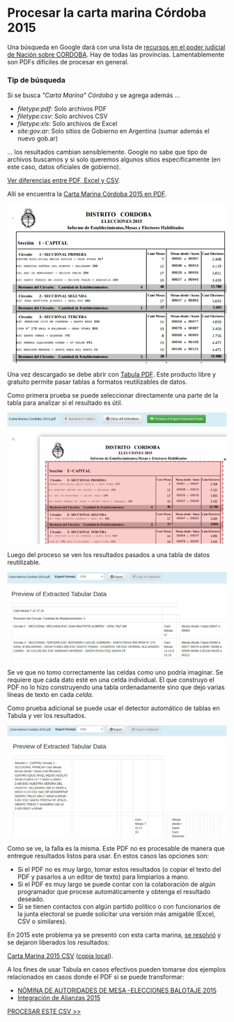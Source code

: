 # Procesar la carta marina Córdoba 2015

Una búsqueda en Google dará con una lista de [recursos en el poder judicial de Nación sobre CORDOBA](https://www.pjn.gov.ar/cne/secelec/secciones/otros/otros_view.php?oID=674&dID=4). Hay de todas las provincias. Lamentablemente son PDFs difíciles de procesar en general.  

### Tip de búsqueda

Si se busca _"Carta Marina" Córdoba_ y se agrega además ...  
 - _filetype:pdf_: Solo archivos PDF
 - _filetype:csv_: Solo archivos CSV
 - _filetype:xls_: Solo archivos de Excel
 - _site:gov.ar_: Solo sitios de Gobierno en Argentina (sumar además el nuevo gob.ar)

 ... los resultados cambian sensiblemente. Google no sabe que tipo de archivos buscamos y si solo queremos algunos sitios específicamente (en este caso, datos oficiales de gobierno).  

[Ver diferencias entre PDF, Excel y CSV](formatos-de-archivo.md).  

Allí se encuentra la [Carta Marina Córdoba 2015 en PDF](https://www.pjn.gov.ar/cne/secelec/document/otros/4-Carta%20Marina%202015.pdf).  

![carta](../img/carta-marina-pdf.png)

Una vez descargado se debe abrir con [Tabula PDF](http://tabula.technology/). Este producto libre y gratuito permite pasar tablas a formatos reutilizables de datos.  

Como primera prueba se puede seleccionar directamente una parte de la tabla para analizar si el resultado es útil.  

![marca](../img/marcando-zona-en-tabula.png)

Luego del proceso se ven los resultados pasados a una tabla de datos reutilizable.  

![intento](../img/primer-intento-tabula.png)

Se ve que no tomo correctamente las celdas como uno podría imaginar. Se requiere que cada dato esté en una celda individual. El que construyo el PDF no lo hizo construyendo una tabla ordenadamente sino que dejo varias líneas de texto en cada _celda_.  

Como prueba adicional se puede usar el detector automático de tablas en Tabula y ver los resultados. 

![prueba2](../img/prueba-2-tabula.png)

Como se ve, la falla es la misma. Este PDF no es procesable de manera que entregue resultados listos para usar. En estos casos las opciones son:
 - Si el PDF no es muy largo, tomar estos resultados (o copiar el texto del PDF y pasarlos a un editor de texto) para limpiarlos a mano.
 - Si el PDF es muy largo se puede contar con la colaboración de algún programador que procese automáticamente y obtenga el resultado deseado.
 - Si se tienen contactos con algún partido político o con funcionarios de la junta electoral se puede solicitar una versión más amigable (Excel, CSV o similares).

En 2015 este problema ya se presentó con esta carta marina, [se resolvió](https://github.com/OpenDataCordoba/elecciones2015/tree/master/resources/carta-marina) y se dejaron liberados los resultados:

[Carta Marina 2015 CSV](https://github.com/OpenDataCordoba/elecciones2015/blob/master/resources/carta-marina/escuelas-elecciones-2015-cordoba.csv?raw=true) ([copia local](../recursos/escuelas-elecciones-2015-cordoba.csv)).  

A los fines de usar Tabula en casos efectivos pueden tomarse dos ejemplos relacionados en casos donde el PDF si se puede transformar:
 - [NÓMINA DE AUTORIDADES DE MESA -ELECCIONES BALOTAJE 2015](https://www.pjn.gov.ar/cne/secelec/document/otros/4-04_web_am181115_20h40m.pdf)
 - [Integración de Alianzas 2015](https://www.pjn.gov.ar/cne/secelec/document/otros/4-INTEGRACION%20DE%20ALIANZAS%202015%20ELECCIONES%20PASO.pdf)

[PROCESAR ESTE CSV >>](geolocalizar-csv.md) 